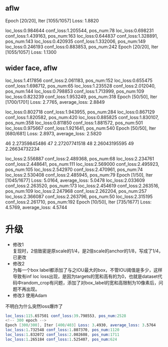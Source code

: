 ## aflw
<!-- 20 epoch -->
Epoch [20/20], Iter [1055/1057] Loss: 1.8820

<!-- 40 epoch -->
loc_loss:0.984644 conf_loss:1.205544, pos_num:78
loc_loss:0.698231 conf_loss:1.439163, pos_num:163
loc_loss:0.644837 conf_loss:1.328891, pos_num:143
loc_loss:0.420935 conf_loss:1.332006, pos_num:149
loc_loss:0.246193 conf_loss:0.883853, pos_num:242
Epoch [20/20], Iter [1055/1057] Loss: 1.1300

## wider face, aflw
<!-- 100epoch -->
loc_loss:1.417856 conf_loss:2.061183, pos_num:152
loc_loss:0.655475 conf_loss:1.698712, pos_num:65
loc_loss:1.235528 conf_loss:2.012040, pos_num:144
loc_loss:0.798853 conf_loss:1.713999, pos_num:109
loc_loss:0.823239 conf_loss:1.953249, pos_num:318
Epoch [50/50], Iter [1700/1701] Loss: 2.7765, average_loss: 2.8849
<!-- 150epoch -->
loc_loss:0.802718 conf_loss:1.943955, pos_num:284
loc_loss:0.867129 conf_loss:1.820582, pos_num:420
loc_loss:0.885825 conf_loss:1.830107, pos_num:358
loc_loss:0.811850 conf_loss:1.881572, pos_num:501
loc_loss:0.975667 conf_loss:1.921641, pos_num:540
Epoch [50/50], Iter [680/681] Loss: 2.8973, average_loss: 2.5820

<!--继续训练  -->
46	2.27359845486
47	2.27207741518
48	2.26043195595
49	2.26634732234

<!-- 修改了数据集选择的策略，小于20px的框被舍弃，结果loss一下提高了很多-->
loc_loss:2.556887 conf_loss:2.489368, pos_num:68
loc_loss:2.234761 conf_loss:2.448641, pos_num:111
loc_loss:2.569000 conf_loss:2.495923, pos_num:105
loc_loss:2.542970 conf_loss:2.470961, pos_num:74
loc_loss:2.530408 conf_loss:2.485945, pos_num:79
Epoch [1/50], Iter [1045/1677] Loss: 5.0164, average_loss: 5.0478
loc_loss:2.033609 conf_loss:2.263520, pos_num:173
loc_loss:2.454619 conf_loss:2.263516, pos_num:109
loc_loss:2.247968 conf_loss:2.262204, pos_num:257
loc_loss:2.366087 conf_loss:2.263796, pos_num:50
loc_loss:2.315195 conf_loss:2.261710, pos_num:192
Epoch [10/50], Iter [735/1677] Loss: 4.5769, average_loss: 4.5744


# 升级
- 修改1  
复现时，2倍致密是原scale的1/4，是2倍scale的anchor的1/8，写成了1/4，已更改
- 修改2  
为每一个box label都添加了与之IOU最大的box，不管IOU阈值是多少，这样导致有inf loc loss出现，是因为targets的宽和高有的为0，也就是dataset代码中random_crop有问题，添加了对box_label的宽和高限制为10像素后，问题不再出现。
- 修改3
使用Adam

不明白为什么突然loss爆炸了
```s
loc_loss:115.657501 conf_loss:39.798553, pos_num:2528
<!-- 300 epoch -->
Epoch [300/300], Iter [400/403] Loss: 3.4930, average_loss: 3.5764
loc_loss:1.732548 conf_loss:1.807370, pos_num:1120
loc_loss:1.832072 conf_loss:2.002608, pos_num:1711
loc_loss:1.265184 conf_loss:1.525407, pos_num:624
```